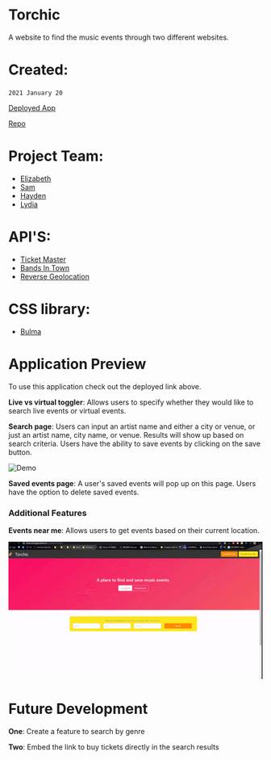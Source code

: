 # Torchic
A website to find the music events through two different websites.
# Created: 
`2021 January 20`

[Deployed App](https://lnewmanheggie.github.io/musicEventFinder/)

[Repo](https://github.com/lnewmanheggie/musicEventFinder)

# Project Team:
 * [Elizabeth](https://github.com/ebe1997) 
 * [Sam](https://github.com/zylanthic) 
 * [Hayden](https://github.com/H-garr) 
 * [Lydia](https://github.com/lnewmanheggie) 
# API'S:
* [Ticket Master](https://developer.ticketmaster.com/products-and-docs/apis/getting-started/)
* [Bands In Town](https://app.swaggerhub.com/apis/Bandsintown/PublicAPI/3.0.0#/)
* [Reverse Geolocation](https://locationiq.com/sandbox/geocoding/reverse)

# CSS library:
* [Bulma](https://bulma.io/)

# Application Preview
To use this application check out the deployed link above.

**Live vs virtual toggler**: Allows users to specify whether they would like to search live events or virtual events.

**Search page**: Users can input an artist name and either a city or venue, or just an artist name, city name, or venue.
Results will show up based on search criteria. Users have the ability to save events by clicking on the save button. 

![Demo](./Assets/demo1.gif)

**Saved events page**: A user's saved events will pop up on this page. Users have the option to delete saved events. 

### Additional Features
**Events near me**: Allows users to get events based on their current location.

![Demo](./Assets/UserLocation.gif)

# Future Development
**One**: Create a feature to search by genre

**Two**: Embed the link to buy tickets directly in the search results

